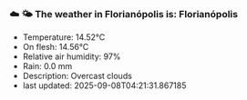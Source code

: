 ### ☁️ 🌤️  The weather in Florianópolis is: Florianópolis

- Temperature: 14.52°C
- On flesh: 14.56°C
- Relative air humidity: 97%
- Rain: 0.0 mm
- Description: Overcast clouds
- last updated: 2025-09-08T04:21:31.867185

